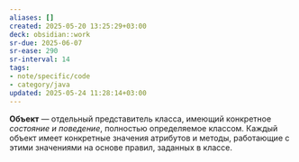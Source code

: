 ```yaml
---
aliases: []
created: 2025-05-20 13:25:29+03:00
deck: obsidian::work
sr-due: 2025-06-07
sr-ease: 290
sr-interval: 14
tags:
- note/specific/code
- category/java
updated: 2025-05-24 11:28:14+03:00
---
```


**Объект**
—
отдельный представитель класса, имеющий конкретное *состояние и поведение*, полностью определяемое классом. Каждый объект имеет конкретные значения атрибутов и методы, работающие с этими значениями на основе правил, заданных в классе.